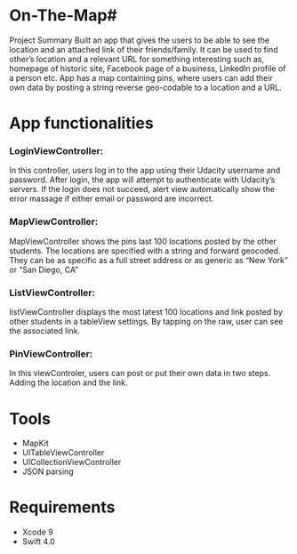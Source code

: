 # On-The-Map# 
Project Summary
Built an app that gives the users to be able to see the location and an attached link of their friends/family. It can be used to find other’s location and a relevant URL for something interesting such as, homepage of historic site, Facebook page of a business, LinkedIn profile of a person etc. App has a map containing pins, where users can add their own data by posting a string reverse geo-codable to a location and a URL.

# App functionalities
### LoginViewController: 
In this controller, users log in to the app using their Udacity username and password. After login, the app will attempt to authenticate with Udacity’s servers. If the login does not succeed, alert view automatically show the error massage if either email or password are incorrect.
### MapViewController:
MapViewController shows the pins last 100 locations posted by the other students. The locations are specified with a string and forward geocoded. They can be as specific as a full street address or as generic as “New York” or “San Diego, CA”
### ListViewController:
listViewController displays the most latest 100 locations and link posted by other students in a tableView settings. By tapping on the raw, user can see the associated link.
### PinViewController:
In this viewControler, users can post or put their own data in two steps. Adding the location and the link.
# Tools
* MapKit
* UITableViewController
* UICollectionViewController
* JSON parsing
# Requirements
* Xcode 9
* Swift 4.0
